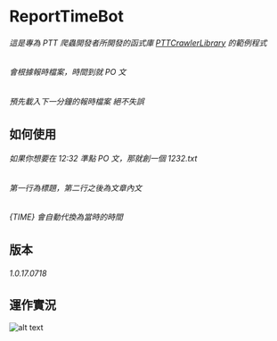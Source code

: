 # ReportTimeBot

###### 這是專為 PTT 爬蟲開發者所開發的函式庫 [PTTCrawlerLibrary](https://github.com/Truth0906/PTTCrawlerLibrary) 的範例程式
###### 會根據報時檔案，時間到就 PO 文
###### 預先載入下一分鐘的報時檔案 絕不失誤

如何使用
-------------------
###### 如果你想要在 12:32 準點 PO 文，那就創一個 1232.txt
###### 第一行為標題，第二行之後為文章內文
###### {TIME} 會自動代換為當時的時間

版本
-------------------
###### 1.0.17.0718

運作實況
-------------------
![alt text](http://i.imgur.com/E4eSvUX.png)

